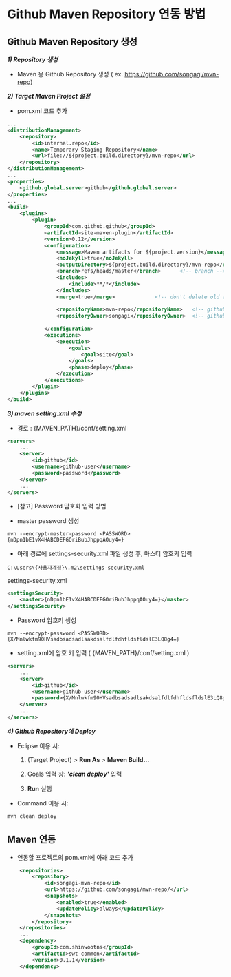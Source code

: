 # Github Maven Repository 연동 방법


## Github Maven Repository 생성

***1) Repository 생성***

* Maven 용 Github Repository 생성 ( ex. https://github.com/songagi/mvn-repo)


***2) Target Maven Project 설정***

* pom.xml 코드 추가

```xml
...
<distributionManagement>
	<repository>
		<id>internal.repo</id>
		<name>Temporary Staging Repository</name>
		<url>file://${project.build.directory}/mvn-repo</url>
	</repository>
</distributionManagement>
...
<properties>
	<github.global.server>github</github.global.server>
</properties>
...
<build>
	<plugins>
		<plugin>
			<groupId>com.github.github</groupId>
			<artifactId>site-maven-plugin</artifactId>
			<version>0.12</version>
			<configuration>
				<message>Maven artifacts for ${project.version}</message>  <!-- git commit message -->
				<noJekyll>true</noJekyll>                                  <!-- disable webpage processing -->
				<outputDirectory>${project.build.directory}/mvn-repo</outputDirectory>
				<branch>refs/heads/master</branch>		<!-- branch -->
				<includes>
					<include>**/*</include>
				</includes>
				<merge>true</merge>				<!-- don't delete old artifacts -->
				
				<repositoryName>mvn-repo</repositoryName>	<!-- github repo name -->
				<repositoryOwner>songagi</repositoryOwner>	<!-- github username -->
				
			</configuration>
			<executions>
				<execution>
					<goals>
						<goal>site</goal>
					</goals>
					<phase>deploy</phase>
				</execution>
			</executions>
		</plugin>
	</plugins>
</build>
```


***3) maven setting.xml 수정***

* 경로 : {MAVEN_PATH}/conf/setting.xml

```xml
<servers>
   	...
	<server>
		<id>github</id>
		<username>github-user</username>
		<password>password</password>
	</server>
	...
</servers>
```

* [참고] Password 암호화 입력 방법

- master password 생성
```
mvn --encrypt-master-password <PASSWORD>
{nDpn1bE1vX4HABCDEFGOriBubJhppqAOuy4=}
```

- 아래 경로에 settings-security.xml 파일 생성 후, 마스터 암호키 입력
```
C:\Users\{사용자계정}\.m2\settings-security.xml
```

settings-security.xml

```xml
<settingsSecurity>  
	<master>{nDpn1bE1vX4HABCDEFGOriBubJhppqAOuy4=}</master>  
</settingsSecurity> 
```

- Password 암호키 생성

```
mvn --encrypt-password <PASSWORD>
{X/Mnlwkfm90HVsadbsadsadlsakdsalfdlfdhfldsfldslE3LQ8g4=}
```

- setting.xml에 암호 키 입력 ( {MAVEN_PATH}/conf/setting.xml )
```xml
<servers>
   	...
	<server>
		<id>github</id>
		<username>github-user</username>
		<password>{X/Mnlwkfm90HVsadbsadsadlsakdsalfdlfdhfldsfldslE3LQ8g4=}</password>
	</server>
	...
</servers>
```

***4) Github Repository에 Deploy***

- Eclipse 이용 시:

     1) (Target Project) > **Run As** > **Maven Build...**

     2) Goals 입력 창: ***'clean deploy'*** 입력

     3) **Run** 실행
 
- Command 이용 시:

```cmd
mvn clean deploy
```


## Maven 연동

- 연동할 프로젝트의 pom.xml에 아래 코드 추가

```xml
	<repositories>
		<repository>
			<id>songagi-mvn-repo</id>
			<url>https://github.com/songagi/mvn-repo/</url>
			<snapshots>
				<enabled>true</enabled>
				<updatePolicy>always</updatePolicy>
			</snapshots>
		</repository>
	</repositories>
	...
	<dependency>
		<groupId>com.shinwootns</groupId>
		<artifactId>swt-common</artifactId>
		<version>0.1.1</version>
	</dependency>
```
